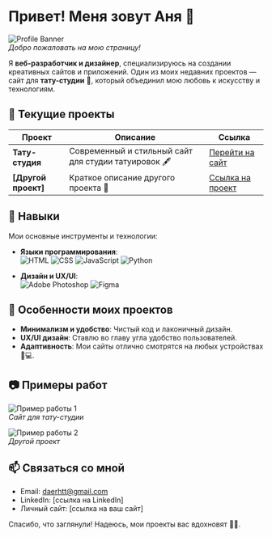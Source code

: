 # Привет! Меня зовут Аня 👋

![Profile Banner](https://github.com/daerhtt/my-profile/blob/main/photo_2024-09-19_14-24-50.jpg)  
*Добро пожаловать на мою страницу!*

Я **веб-разработчик и дизайнер**, специализируюсь на создании креативных сайтов и приложений. Один из моих недавних проектов — сайт для **тату-студии** 🖤, который объединил мою любовь к искусству и технологиям.

## 🚀 Текущие проекты

| Проект             | Описание                                              | Ссылка                                       |
| ------------------ | ----------------------------------------------------- | -------------------------------------------- |
| **Тату-студия**    | Современный и стильный сайт для студии татуировок 🖋️  | [Перейти на сайт](https://example.com)       |
| **[Другой проект]**| Краткое описание другого проекта 🎨                     | [Ссылка на проект](https://example.com)      |

## 💼 Навыки

Мои основные инструменты и технологии:

- **Языки программирования**:  
  ![HTML](https://img.shields.io/badge/HTML-E34F26?style=for-the-badge&logo=html5&logoColor=white) 
  ![CSS](https://img.shields.io/badge/CSS-1572B6?style=for-the-badge&logo=css3&logoColor=white) 
  ![JavaScript](https://img.shields.io/badge/JavaScript-F7DF1E?style=for-the-badge&logo=javascript&logoColor=white) 
  ![Python](https://img.shields.io/badge/Python-3776AB?style=for-the-badge&logo=python&logoColor=white)

- **Дизайн и UX/UI**:  
  ![Adobe Photoshop](https://img.shields.io/badge/Photoshop-31A8FF?style=for-the-badge&logo=adobephotoshop&logoColor=white) 
  ![Figma](https://img.shields.io/badge/Figma-F24E1E?style=for-the-badge&logo=figma&logoColor=white)

## 🌟 Особенности моих проектов

- **Минимализм и удобство**: Чистый код и лаконичный дизайн.
- **UX/UI дизайн**: Ставлю во главу угла удобство пользователей.
- **Адаптивность**: Мои сайты отлично смотрятся на любых устройствах 📱💻.

## 📷 Примеры работ

![Пример работы 1](https://github.com/daerhtt/my-profile/blob/main/image_2024-09-19_14-43-02.png)  
_Сайт для тату-студии_

![Пример работы 2](https://via.placeholder.com/400x300?text=Another+Project)  
_Другой проект_

## 📫 Связаться со мной

- Email: daerhtt@gmail.com
- LinkedIn: [ссылка на LinkedIn]
- Личный сайт: [ссылка на ваш сайт]

Спасибо, что заглянули! Надеюсь, мои проекты вас вдохновят 🎨✨.

